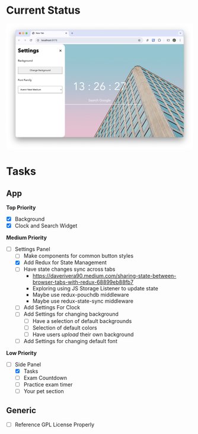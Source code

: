# Current Status
![Current Screenshot](./current_screenshot.png)

# Tasks
## App
**Top Priority**
- [x] Background
- [x] Clock and Search Widget

**Medium Priority**
- [ ] Settings Panel
  - [ ] Make components for common button styles
  - [x] Add Redux for State Management
  - [ ] Have state changes sync across tabs
    - https://daverivera90.medium.com/sharing-state-between-browser-tabs-with-redux-68899eb88fb7
    - Exploring using JS Storage Listener to update state
    - Maybe use redux-pouchdb middleware
    - Maybe use redux-state-sync middleware
  - [ ] Add Settings For Clock
  - [ ] Add Settings for changing background
    - [ ] Have a selection of default backgrounds
    - [ ] Selection of default colors
    - [ ] Have users *upload* their own background
  - [ ] Add Settings for changing default font

**Low Priority**
- [ ] Side Panel
  - [x] Tasks
  - [ ] Exam Countdown
  - [ ] Practice exam timer
  - [ ] Your pet section

## Generic
- [ ] Reference GPL License Properly
